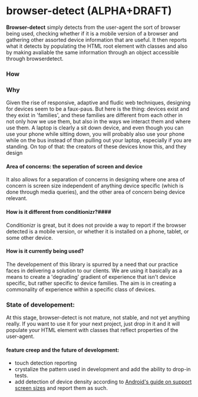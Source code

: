 browser-detect (ALPHA+DRAFT)
==============

__Browser-detect__  simply detects from the user-agent the sort of browser being used, checking whether if it is a mobile version of a browser and gathering other assorted device information that are useful. It then reports what it detects by populating the HTML root element with classes and also by making avaliable the same information through an object accessible through browserdetect. 

### How ###


### Why ###

Given the rise of responsive, adaptive and fludic web techniques, designing for devices seem to be a faux-paus. 
But here is the thing: devices exist and they exist in 'families', and these families are different from each other in not only how we use them, but also in the ways we interact them and where use them. A laptop is clearly a sit down device, and even though you can use your phone while sitting down, you will probably also use your phone while on the bus instead of than pulling out your laptop, especially if you are standing. On top of that: the creators of these devices know this, and they design 

#### Area of concerns: the seperation of screen and device ####
It also allows for a separation of concerns in designing where one area of concern is screen size independent of anything device specific (which is done through media queries), and the other area of concern being device relevant.   

#### How is it different from conditionizr?####
	
Conditionizr is great, but it does not provide a way to report if the browser detected is a mobile version, or whether it is installed on a phone, tablet, or some other device. 

#### How is it currently being used? ####
  
The developement of this library is spurred by a need that our practice faces in delivering a solution to our clients. We are using it basically as a means to create a 'degrading' gradient of experience that isn't device specific, but rather specific to device families. The aim is in creating a commonality of experience within a specific class of devices.

	
### State of developement: ###

At this stage, browser-detect is not mature, not stable, and not yet anything really. If you want to use it for your next project, just drop in it and it will populate your HTML element with classes that reflect properties of the user-agent.
	
#### feature creep and the future of development: ####
 
* touch detection reporting
* crystalize the pattern used in development and add the ability to drop-in tests.
* add detection of device density according to [Android's guide on support screen sizes](http://developer.android.com/guide/practices/screens_support.html) and report them as such.

